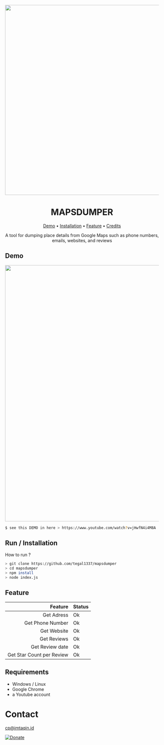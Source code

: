 <center>
<p align="center">
  <img src="https://github.com/tegal1337/mapsdumper/assets/31664438/04c8cf97-fdee-4d41-8201-b3e98fe21dfb" align="center" width="620"/>
<h1 align="center"> MAPSDUMPER </h1>

  <a href="https://www.youtube.com/watch?v=jHwfN4i4M8A">Demo</a>
  •
  <a href="#run--installation">Installation</a>
  •
  <a href="#feature">Feature</a>
  •
  <a href="#credits">Credits</a>
</p>
A tool for dumping place details from Google Maps such as phone numbers, emails, websites, and reviews
</p>
</center>


## Demo
 <a href="https://www.youtube.com/watch?v=jHwfN4i4M8A"> <img src="https://asciinema.org/a/paxVigckYdHQDm0DS1kFyETjG.png" width="836"/></a>


```bash
$ see this DEMO in here > https://www.youtube.com/watch?v=jHwfN4i4M8A

```

## Run / Installation
How to run ?

```bash
> git clone https://github.com/tegal1337/mapsdumper
> cd mapsdumper
> npm install
> node index.js
```


## Feature

 Feature  | Status |
| -------------:|------------- |
| Get Adress | Ok|
| Get Phone Number | Ok|
| Get Website | Ok|
| Get Reviews | Ok |
| Get Review date | Ok |
| Get Star Count per Review  | Ok|

## Requirements

 - Windows / Linux
 - Google Chrome
 - a Youtube account 


# Contact 
cp@imtaqin.id

[![Donate](https://img.shields.io/badge/Donate-PayPal-green.svg)](https://www.paypal.me/fdciabdul)





           

